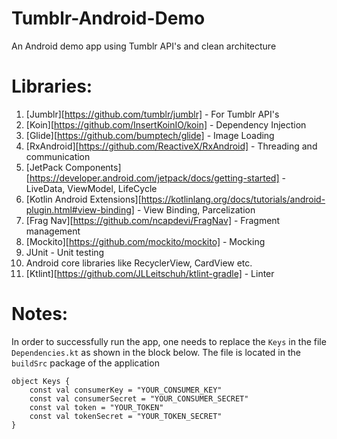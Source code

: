 # Tumblr-Android-Demo
An Android demo app using Tumblr API's and clean architecture

# Libraries:
1. [Jumblr][https://github.com/tumblr/jumblr] - For Tumblr API's
2. [Koin][https://github.com/InsertKoinIO/koin] - Dependency Injection
3. [Glide][https://github.com/bumptech/glide] - Image Loading
4. [RxAndroid][https://github.com/ReactiveX/RxAndroid] - Threading and communication
5. [JetPack Components][https://developer.android.com/jetpack/docs/getting-started] - LiveData, ViewModel, LifeCycle
6. [Kotlin Android Extensions][https://kotlinlang.org/docs/tutorials/android-plugin.html#view-binding] - View Binding, Parcelization
7. [Frag Nav][https://github.com/ncapdevi/FragNav] - Fragment management
8. [Mockito][https://github.com/mockito/mockito] - Mocking 
9. JUnit - Unit testing
10. Android core libraries like RecyclerView, CardView etc.
11. [Ktlint][https://github.com/JLLeitschuh/ktlint-gradle] - Linter

# Notes:
In order to successfully run the app, one needs to replace the `Keys` in the file `Dependencies.kt` as shown in the block below.
The file is located in the `buildSrc` package of the application

```//TODO: Replace with your keys
object Keys {
    const val consumerKey = "YOUR_CONSUMER_KEY"
    const val consumerSecret = "YOUR_CONSUMER_SECRET"
    const val token = "YOUR_TOKEN"
    const val tokenSecret = "YOUR_TOKEN_SECRET"
}
```

